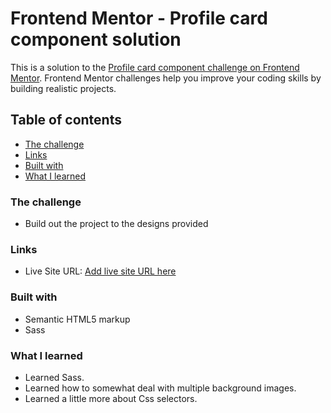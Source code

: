 # Frontend Mentor - Profile card component solution

This is a solution to the [Profile card component challenge on Frontend Mentor](https://www.frontendmentor.io/challenges/profile-card-component-cfArpWshJ). Frontend Mentor challenges help you improve your coding skills by building realistic projects.

## Table of contents

- [The challenge](#the-challenge)
- [Links](#links)
- [Built with](#built-with)
- [What I learned](#what-i-learned)

### The challenge

- Build out the project to the designs provided

### Links

- Live Site URL: [Add live site URL here](https://vanshagrarai.github.io/Profile-card-component-main/)

### Built with

- Semantic HTML5 markup
- Sass

### What I learned

- Learned Sass.
- Learned how to somewhat deal with multiple background images.
- Learned a little more about Css selectors.
